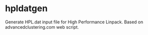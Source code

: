 # hpldatgen
Generate HPL.dat input file for High Performance Linpack. Based on advancedclustering.com web script.
